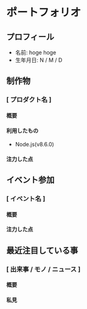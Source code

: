 # ポートフォリオ

## プロフィール

- 名前: hoge hoge
- 生年月日: N / M / D

## 制作物

### [ プロダクト名 ]

#### 概要

#### 利用したもの

- Node.js(v8.6.0)

#### 注力した点

## イベント参加

### [ イベント名 ]

#### 概要

#### 注力した点

## 最近注目している事

### [ 出来事 / モノ / ニュース ]

#### 概要

#### 私見

